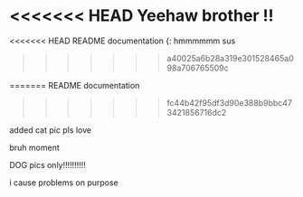 <<<<<<< HEAD
Yeehaw brother !! 
=======
<<<<<<< HEAD
README documentation {: hmmmmmm sus
>>>>>>> a40025a6b28a319e301528465a098a706765509c

=======
README documentation
>>>>>>> fc44b42f95df3d90e388b9bbc473421856716dc2

added cat pic pls love 

bruh moment

DOG pics only!!!!!!!!!!

i cause problems on purpose
